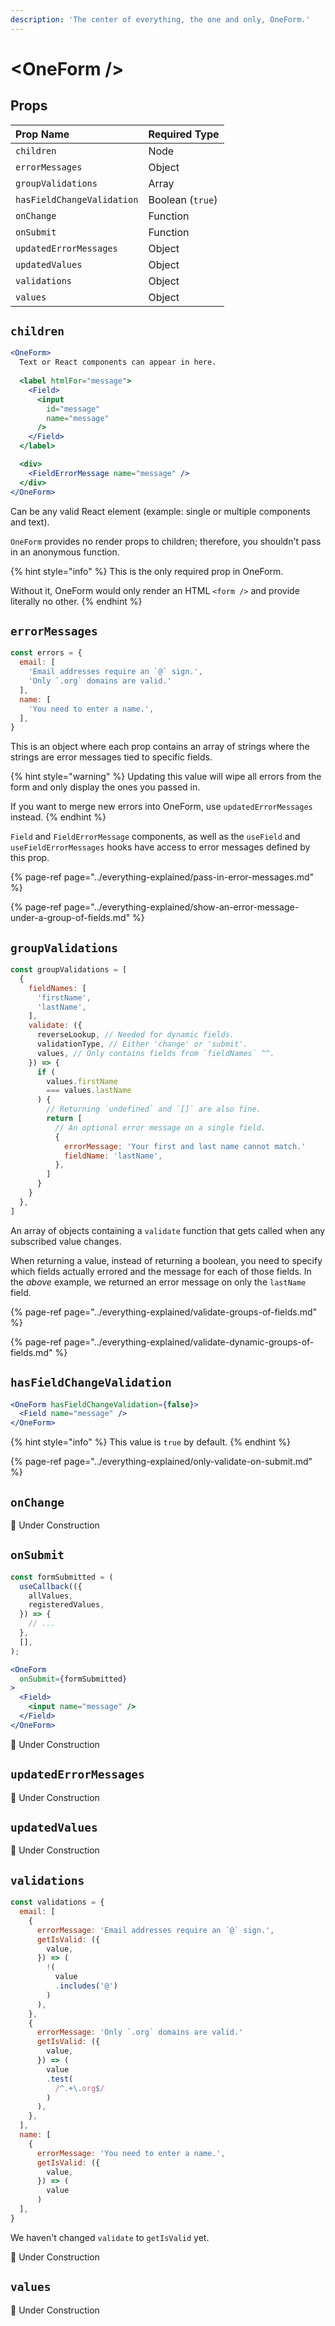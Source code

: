 ```yaml
---
description: 'The center of everything, the one and only, OneForm.'
---
```


# &lt;OneForm /&gt;

## Props

| Prop Name | Required Type |
| :--- | :--- |
| `children` | Node |
| `errorMessages` | Object |
| `groupValidations` | Array |
| `hasFieldChangeValidation` | Boolean \(`true`\) |
| `onChange` | Function |
| `onSubmit` | Function |
| `updatedErrorMessages` | Object |
| `updatedValues` | Object |
| `validations` | Object |
| `values` | Object |

## `children`

```jsx
<OneForm>
  Text or React components can appear in here.
  
  <label htmlFor="message">
    <Field>
      <input
        id="message"
        name="message"
      />
    </Field>
  </label>

  <div>
    <FieldErrorMessage name="message" />
  </div>
</OneForm>
```

Can be any valid React element \(example: single or multiple components and text\).

`OneForm` provides no render props to children; therefore, you shouldn't pass in an anonymous function.

{% hint style="info" %}
This is the only required prop in OneForm.

Without it, OneForm would only render an HTML `<form />` and provide literally no other.
{% endhint %}

## `errorMessages`

```jsx
const errors = {
  email: [
    'Email addresses require an `@` sign.',
    'Only `.org` domains are valid.'
  ],
  name: [
    'You need to enter a name.',
  ],
}
```

This is an object where each prop contains an array of strings where the strings are error messages tied to specific fields.

{% hint style="warning" %}
Updating this value will wipe all errors from the form and only display the ones you passed in.  
  
If you want to merge new errors into OneForm, use `updatedErrorMessages` instead. 
{% endhint %}

`Field` and `FieldErrorMessage` components, as well as the `useField` and `useFieldErrorMessages` hooks have access to error messages defined by this prop.

{% page-ref page="../everything-explained/pass-in-error-messages.md" %}

{% page-ref page="../everything-explained/show-an-error-message-under-a-group-of-fields.md" %}

## `groupValidations`

```jsx
const groupValidations = [
  {
    fieldNames: [
      'firstName',
      'lastName',
    ],
    validate: ({
      reverseLookup, // Needed for dynamic fields.
      validationType, // Either 'change' or 'submit'.
      values, // Only contains fields from `fieldNames` ^^.
    }) => {
      if (
        values.firstName
        === values.lastName
      ) {
        // Returning `undefined` and `[]` are also fine.
        return [
          // An optional error message on a single field.
          {
            errorMessage: 'Your first and last name cannot match.'
            fieldName: 'lastName',
          },
        ]
      }
    }
  },
]
```

An array of objects containing a `validate` function that gets called when any subscribed value changes.

When returning a value, instead of returning a boolean, you need to specify which fields actually errored and the message for each of those fields. In the _above_ example, we returned an error message on only the `lastName` field.

{% page-ref page="../everything-explained/validate-groups-of-fields.md" %}

{% page-ref page="../everything-explained/validate-dynamic-groups-of-fields.md" %}

## `hasFieldChangeValidation`

```jsx
<OneForm hasFieldChangeValidation={false}>
  <Field name="message" />
</OneForm>
```

{% hint style="info" %}
This value is `true` by default.
{% endhint %}

{% page-ref page="../everything-explained/only-validate-on-submit.md" %}

## `onChange`

🚧 Under Construction

## `onSubmit`

```jsx
const formSubmitted = (
  useCallback(({
    allValues,
    registeredValues,
  }) => {
    // ...
  },
  [],
);

<OneForm
  onSubmit={formSubmitted}
>
  <Field>
    <input name="message" />
  </Field>
</OneForm>

```

🚧 Under Construction

## `updatedErrorMessages`

🚧 Under Construction

## `updatedValues`

🚧 Under Construction

## `validations`

```jsx
const validations = {
  email: [
    {
      errorMessage: 'Email addresses require an `@` sign.',
      getIsValid: ({
        value,
      }) => (
        !(
          value
          .includes('@')
        )
      ),
    },
    {
      errorMessage: 'Only `.org` domains are valid.'
      getIsValid: ({
        value,
      }) => (
        value
        .test(
          /^.+\.org$/
        )
      ),
    },
  ],
  name: [
    {
      errorMessage: 'You need to enter a name.',
      getIsValid: ({
        value,
      }) => (
        value
      )
  ],
}
```

We haven't changed `validate` to `getIsValid` yet.

🚧 Under Construction

## `values`

🚧 Under Construction

